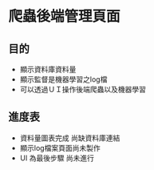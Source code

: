 # 爬蟲後端管理頁面

## 目的
* 顯示資料庫資料量
* 顯示監督是機器學習之log檔
* 可以透過ＵＩ操作後端爬蟲以及機器學習

## 進度表
* 資料量圖表完成 尚缺資料庫連結
* 顯示log檔案頁面尚未製作
* UI 為最後步驟 尚未進行